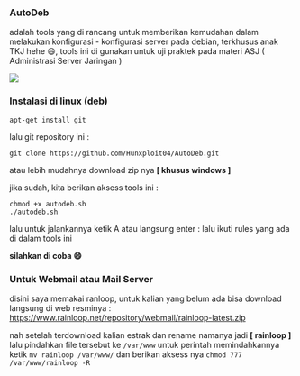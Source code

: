### AutoDeb
adalah tools yang di rancang untuk memberikan kemudahan dalam melakukan konfigurasi - konfigurasi server pada debian, terkhusus anak TKJ hehe 😄, tools ini di gunakan untuk uji praktek pada materi ASJ ( Administrasi Server Jaringan )

<img src="https://github.com/Hunxploit04/DebAuto/blob/main/autodeb.png">

### Instalasi di linux (deb)
```
apt-get install git
```
lalu git repository ini : 
```
git clone https://github.com/Hunxploit04/AutoDeb.git
```
atau lebih mudahnya download zip nya **[ khusus windows ]**

jika sudah, kita berikan aksess tools ini :
```
chmod +x autodeb.sh
./autodeb.sh
```
lalu untuk jalankannya ketik A atau langsung enter : lalu ikuti rules yang ada di dalam tools ini 

**silahkan di coba 😄**

### Untuk Webmail atau Mail Server
disini saya memakai ranloop, untuk kalian yang belum ada bisa download langsung di web resminya : https://www.rainloop.net/repository/webmail/rainloop-latest.zip 

nah setelah terdownload kalian estrak dan rename namanya jadi **[ rainloop ]** lalu pindahkan file tersebut ke ```/var/www``` untuk perintah memindahkannya ketik ```mv rainloop /var/www/``` dan berikan aksess nya ```chmod 777 /var/www/rainloop -R```
